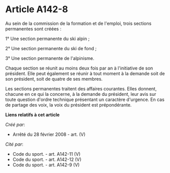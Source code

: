 # Article A142-8

Au sein de la commission de la formation et de l'emploi, trois sections permanentes sont créées :

1° Une section permanente du ski alpin ;

2° Une section permanente du ski de fond ;

3° Une section permanente de l'alpinisme.

Chaque section se réunit au moins deux fois par an à l'initiative de son président. Elle peut également se réunir à tout
moment à la demande soit de son président, soit de quatre de ses membres.

Les sections permanentes traitent des affaires courantes. Elles donnent, chacune en ce qui la concerne, à la demande du
président, leur avis sur toute question d'ordre technique présentant un caractère d'urgence. En cas de partage des voix, la
voix du président est prépondérante.

**Liens relatifs à cet article**

_Créé par_:

  - Arrêté du 28 février 2008 - art. (V)

_Cité par_:

  - Code du sport. - art. A142-11 (V)
  - Code du sport. - art. A142-12 (V)
  - Code du sport. - art. A142-9 (V)
